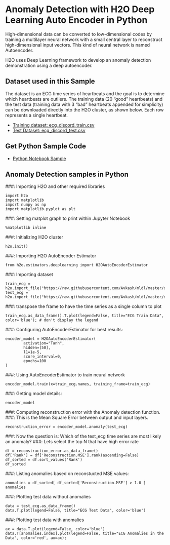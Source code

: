 # Anomaly Detection with H2O Deep Learning Auto Encoder in Python #

High-dimensional data can be converted to low-dimensional codes by training a multilayer neural network with a small central layer to reconstruct high-dimensional input vectors. This kind of neural network is named Autoencoder.

H2O uses Deep Learning framework to develop an anomaly detection demonstration using a deep autoencoder. 

## Dataset used in this Sample ##

The dataset is an ECG time series of heartbeats and the goal is to determine which heartbeats are outliers. The training data (20 “good” heartbeats) and the test data (training data with 3 “bad” heartbeats appended for simplicity) can be downloaded directly into the H2O cluster, as shown below. Each row represents a single heartbeat.

 - [Training dataset: ecg_discord_train.csv](https://raw.githubusercontent.com/Avkash/mldl/master/data/ecg_discord_train.csv)
 - [Test Dataset: ecg_discord_test.csv](https://raw.githubusercontent.com/Avkash/mldl/master/data/ecg_discord_test.csv)

## Get Python Sample Code ##
 - [Python Notebook Sample](https://github.com/Avkash/mldl/blob/master/notebook/h2o/H2O-DeepLearning-Anomaly-Detection-ECG.ipynb) 

## Anomaly Detection samples in Python ##

###: Importing H2O and other required libraries
```
import h2o
import matplotlib
import numpy as np
import matplotlib.pyplot as plt
```

###: Setting matplot graph to print within Jupyter Notebook
```
%matplotlib inline
```

###: Initializing H2O cluster
```
h2o.init()
```

###: Importing H2O AutoEncoder Estimator
```
from h2o.estimators.deeplearning import H2OAutoEncoderEstimator
```

###: Importing dataset
```
train_ecg = h2o.import_file("https://raw.githubusercontent.com/Avkash/mldl/master/data/ecg_discord_train.csv")
test_ecg = h2o.import_file("https://raw.githubusercontent.com/Avkash/mldl/master/data/ecg_discord_test.csv")
```

###: transpose the frame to have the time series as a single column to plot
```
train_ecg.as_data_frame().T.plot(legend=False, title="ECG Train Data", color='blue'); # don't display the legend
```

###: Configuring AutoEncoderEstimator for best results:
```
encoder_model = H2OAutoEncoderEstimator( 
        activation="Tanh", 
        hidden=[50], 
        l1=1e-5,
        score_interval=0,
        epochs=100
)
```

###: Using AutoEncoderEstimator to train neural network
```
encoder_model.train(x=train_ecg.names, training_frame=train_ecg)             
```

###: Getting model details:
```
encoder_model
```

###: Computing reconstruction error with the Anomaly detection function. 
###: This is the Mean Square Error between output and input layers. 
```
reconstruction_error = encoder_model.anomaly(test_ecg)
```

###: Now the question is: Which of the test_ecg time series are most likely an anomaly?
###: Lets select the top N that have high error rate
```
df = reconstruction_error.as_data_frame()
df['Rank'] = df['Reconstruction.MSE'].rank(ascending=False)
df_sorted = df.sort_values('Rank')
df_sorted
```

###: Listing anomalies based on reconstucted MSE values:
```
anomalies = df_sorted[ df_sorted['Reconstruction.MSE'] > 1.0 ]
anomalies
```

###: Plotting test data without anomalies
```
data = test_ecg.as_data_frame()
data.T.plot(legend=False, title="ECG Test Data", color='blue')
```
###: Plotting test data with anomalies
```
ax = data.T.plot(legend=False, color='blue')
data.T[anomalies.index].plot(legend=False, title="ECG Anomalies in the Data", color='red', ax=ax);
```
